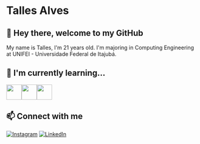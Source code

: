 # Talles Alves

## 🙂 Hey there, welcome to my GitHub
My name is Talles, I'm 21 years old. I'm majoring in Computing Engineering at UNIFEI - Universidade Federal de Itajubá.

## 📖 I'm currently learning...
<img loading="lazy" src="https://cdn.jsdelivr.net/gh/devicons/devicon/icons/javascript/javascript-plain.svg" height="40" width="40"/><img loading="lazy" src="https://cdn.jsdelivr.net/gh/devicons/devicon/icons/typescript/typescript-plain.svg" height="40" width="40"/><img loading="lazy" src="https://cdn.jsdelivr.net/gh/devicons/devicon/icons/react/react-original.svg" height="40" width="40"/>
          
## 📫 Connect with me
[![Instagram](https://img.shields.io/badge/Instagram-000?style=for-the-badge&logo=instagram)](https://www.instagram.com/t.alves02/)
[![LinkedIn](https://img.shields.io/badge/LinkedIn-000?style=for-the-badge&logo=linkedin&logoColor=0E76A8)](https://www.linkedin.com/in/t-alvesdm/)



<!--
**Tsplay25/Tsplay25** is a ✨ _special_ ✨ repository because its `README.md` (this file) appears on your GitHub profile.

Here are some ideas to get you started:

- 🔭 I’m currently working on ...
- 🌱 I’m currently learning ...
- 👯 I’m looking to collaborate on ...
- 🤔 I’m looking for help with ...
- 💬 Ask me about ...
- 📫 How to reach me: ...
- 😄 Pronouns: ...
- ⚡ Fun fact: ...
-->
